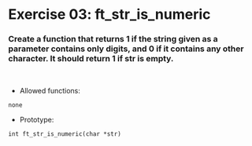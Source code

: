 # Exercise 03: ft_str_is_numeric

### Create a function that returns 1 if the string given as a parameter contains only digits, and 0 if it contains any other character. It should return 1 if str is empty.
<br>

- Allowed functions:
```
none
```

- Prototype: 
```
int ft_str_is_numeric(char *str)
```
